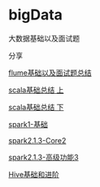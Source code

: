 # bigData

大数据基础以及面试题

分享

[1]: https://github.com/wangxiaolin123/bigData/blob/master/Flume1.8%E6%80%BB%E7%BB%93.md
[2]:  https://github.com/wangxiaolin123/bigData/blob/master/scala2.11上.md
[3]: https://github.com/wangxiaolin123/bigData/blob/master/spark2.1.3-基础1.md
[4]: https://github.com/wangxiaolin123/bigData/blob/master/spark2.1.3-Core2.md
[5]: https://github.com/wangxiaolin123/bigData/blob/master/spark2.1.3-高级功能3.md
[6]:  https://github.com/wangxiaolin123/bigData/blob/master/scala2.11下.md
[7]:  https://github.com/wangxiaolin123/bigData/blob/master/Hive基础和进阶.md


[flume基础以及面试题总结 ][1]

[scala基础总结 上][2]

[scala基础总结 下][6]



[spark1-基础][3]

[spark2.1.3-Core2][4]

[spark2.1.3-高级功能3][5]


[Hive基础和进阶][7]


